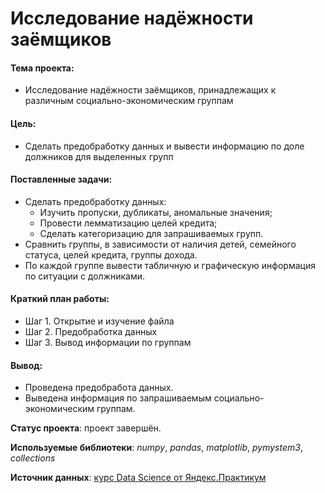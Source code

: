 # Исследование надёжности заёмщиков

#### Тема проекта:
- Исследование надёжности заёмщиков, принадлежащих к различным социально-экономическим группам  

#### Цель:
- Сделать предобработку данных и вывести информацию по доле должников для выделенных групп

#### Поставленные задачи:
- Сделать предобработку данных:
   - Изучить пропуски, дубликаты, аномальные значения;
   - Провести лемматизацию целей кредита;
   - Сделать категоризацию для запрашиваемых групп.
- Сравнить группы, в зависимости от наличия детей, семейного статуса, целей кредита, группы дохода.
- По каждой группе вывести табличную и графическую информация по ситуации с должниками.

#### Краткий план работы:
- Шаг 1. Открытие и изучение файла
- Шаг 2. Предобработка данных
- Шаг 3. Вывод информации по группам

#### Вывод:
- Проведена предобработа данных.
- Выведена информация по запрашиваемым социально-экономическим группам.

**Статус проекта**: проект завершён.

**Используемые библиотеки**: *numpy*, *pandas*, *matplotlib*, *pymystem3*, *collections*

**Источник данных**: [курс Data Science от Яндекс.Практикум](https://praktikum.yandex.ru/profile/data-scientist/)
